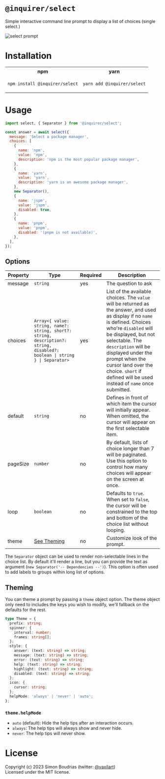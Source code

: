 # `@inquirer/select`

Simple interactive command line prompt to display a list of choices (single select.)

![select prompt](https://cdn.rawgit.com/SBoudrias/Inquirer.js/28ae8337ba51d93e359ef4f7ee24e79b69898962/assets/screenshots/list.svg)

# Installation

<table>
<tr>
  <th>npm</th>
  <th>yarn</th>
</tr>
<tr>
<td>

```sh
npm install @inquirer/select
```

</td>
<td>

```sh
yarn add @inquirer/select
```

</td>
</tr>
</table>

# Usage

```js
import select, { Separator } from '@inquirer/select';

const answer = await select({
  message: 'Select a package manager',
  choices: [
    {
      name: 'npm',
      value: 'npm',
      description: 'npm is the most popular package manager',
    },
    {
      name: 'yarn',
      value: 'yarn',
      description: 'yarn is an awesome package manager',
    },
    new Separator(),
    {
      name: 'jspm',
      value: 'jspm',
      disabled: true,
    },
    {
      name: 'pnpm',
      value: 'pnpm',
      disabled: '(pnpm is not available)',
    },
  ],
});
```

## Options

| Property | Type                                                                                                                       | Required | Description                                                                                                                                                                                                                                                                                                                                           |
| -------- | -------------------------------------------------------------------------------------------------------------------------- | -------- | ----------------------------------------------------------------------------------------------------------------------------------------------------------------------------------------------------------------------------------------------------------------------------------------------------------------------------------------------------- |
| message  | `string`                                                                                                                   | yes      | The question to ask                                                                                                                                                                                                                                                                                                                                   |
| choices  | `Array<{ value: string, name?: string, short?: string, description?: string, disabled?: boolean \| string } \| Separator>` | yes      | List of the available choices. The `value` will be returned as the answer, and used as display if no `name` is defined. Choices who're `disabled` will be displayed, but not selectable. The `description` will be displayed under the prompt when the cursor land over the choice. `short` if defined will be used instead of `name` once submitted. |
| default  | `string`                                                                                                                   | no       | Defines in front of which item the cursor will initially appear. When omitted, the cursor will appear on the first selectable item.                                                                                                                                                                                                                   |
| pageSize | `number`                                                                                                                   | no       | By default, lists of choice longer than 7 will be paginated. Use this option to control how many choices will appear on the screen at once.                                                                                                                                                                                                           |
| loop     | `boolean`                                                                                                                  | no       | Defaults to `true`. When set to `false`, the cursor will be constrained to the top and bottom of the choice list without looping.                                                                                                                                                                                                                     |
| theme    | [See Theming](#Theming)                                                                                                    | no       | Customize look of the prompt.                                                                                                                                                                                                                                                                                                                         |

The `Separator` object can be used to render non-selectable lines in the choice list. By default it'll render a line, but you can provide the text as argument (`new Separator('-- Dependencies --')`). This option is often used to add labels to groups within long list of options.

## Theming

You can theme a prompt by passing a `theme` object option. The theme object only need to includes the keys you wish to modify, we'll fallback on the defaults for the rest.

```ts
type Theme = {
  prefix: string;
  spinner: {
    interval: number;
    frames: string[];
  };
  style: {
    answer: (text: string) => string;
    message: (text: string) => string;
    error: (text: string) => string;
    help: (text: string) => string;
    highlight: (text: string) => string;
    disabled: (text: string) => string;
  };
  icon: {
    cursor: string;
  };
  helpMode: 'always' | 'never' | 'auto';
};
```

### `theme.helpMode`

- `auto` (default): Hide the help tips after an interaction occurs.
- `always`: The help tips will always show and never hide.
- `never`: The help tips will never show.

# License

Copyright (c) 2023 Simon Boudrias (twitter: [@vaxilart](https://twitter.com/Vaxilart))<br/>
Licensed under the MIT license.
